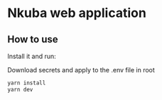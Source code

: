 # Nkuba web application

## How to use

Install it and run:

Download secrets and apply to the .env file in root

```sh
yarn install
yarn dev
```
